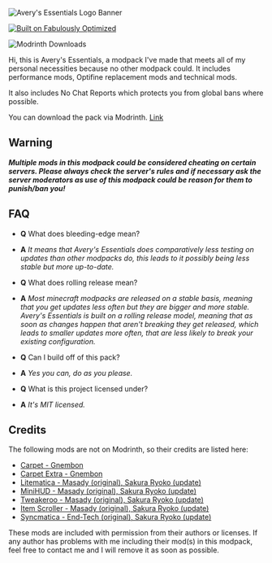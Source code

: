 ![Avery's Essentials Logo Banner](https://github.com/SlagterJ/averys-essentials-archive/raw/main/host/banner-main.png "Avery's Essentials")

[![Built on Fabulously Optimized](https://cdn.jsdelivr.net/npm/@intergrav/devins-badges@3/assets/cozy/built-with/fabulously-optimized_64h.png)](https://download.fo)

![Modrinth Downloads](https://img.shields.io/modrinth/dt/xNGaA9W4)

Hi, this is Avery's Essentials, a modpack I've made that meets all of my personal necessities because no other modpack could.
It includes performance mods, Optifine replacement mods and technical mods.

It also includes No Chat Reports which protects you from global bans where possible.

You can download the pack via Modrinth.
[Link](https://modrinth.com/modpack/averys-essentials)

## Warning

**_Multiple mods in this modpack could be considered cheating on certain servers. Please always check the server's rules and if
necessary ask the server moderators as use of this modpack could be reason for them to punish/ban you!_**

## FAQ

- **Q** What does bleeding-edge mean?
- **A** _It means that Avery's Essentials does comparatively less testing on updates than
  other modpacks do, this leads to it possibly being less stable but more up-to-date._

- **Q** What does rolling release mean?
- **A** _Most minecraft modpacks are released on a stable basis, meaning that you get
  updates less often but they are bigger and more stable. Avery's Essentials is built on
  a rolling release model, meaning that as soon as changes happen that aren't breaking they
  get released, which leads to smaller updates more often, that are less likely to break
  your existing configuration._

- **Q** Can I build off of this pack?
- **A** _Yes you can, do as you please._

- **Q** What is this project licensed under?
- **A** _It's MIT licensed._

## Credits

The following mods are not on Modrinth, so their credits are listed here:

- [Carpet - Gnembon](https://www.curseforge.com/minecraft/mc-mods/carpet)
- [Carpet Extra - Gnembon](https://www.curseforge.com/minecraft/mc-mods/carpet-extra)
- [Litematica - Masady (original), Sakura Ryoko (update)](https://github.com/sakura-ryoko/litematica)
- [MiniHUD - Masady (original), Sakura Ryoko (update)](https://github.com/sakura-ryoko/minihud)
- [Tweakeroo - Masady (original), Sakura Ryoko (update)](https://github.com/sakura-ryoko/tweakeroo)
- [Item Scroller - Masady (original), Sakura Ryoko (update)](https://github.com/sakura-ryoko/itemscroller)
- [Syncmatica - End-Tech (original), Sakura Ryoko (update)](https://github.com/sakura-ryoko/syncmatica)

These mods are included with permission from their authors or licenses. If any author has problems with me
including their mod(s) in this modpack, feel free to contact me and I will remove it as soon as possible.
